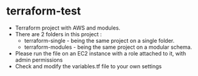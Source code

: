 # terraform-test
- Terraform project with AWS and modules.
- There are 2 folders in this project :
  - terraform-single - being the same project on a single folder.
  - terraform-modules - being the same project on a modular schema.
- Please run the file on an EC2 instance with a role attached to it, with admin permissions
- Check and modify the variables.tf file to your own settings
